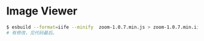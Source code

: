 # Image Viewer

```sh
$ esbuild --format=iife --minify  zoom-1.0.7.min.js > zoom-1.0.7.min.iife.js
# 有修改，见代码最后。
```
